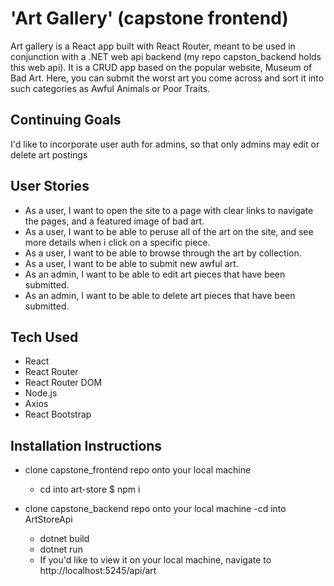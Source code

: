 # 'Art Gallery' (capstone frontend)
 Art gallery is a React app built with React Router, meant to be used in conjunction with a .NET web api backend (my repo capston_backend holds this web api). It is a CRUD app based on the popular website, Museum of Bad Art. Here, you can submit the worst art you come across and sort it into such categories as Awful Animals or Poor Traits.

## Continuing Goals
I'd like to incorporate user auth for admins, so that only admins may edit or delete art postings

## User Stories
 - As a user, I want to open the site to a page with clear links to navigate the pages, and a featured image of bad art.
 - As a user, I want to be able to peruse all of the art on the site, and see more details when i click on a specific piece.
 - As a user, I want to be able to browse through the art by collection.
 - As a user, I want to be able to submit new awful art.
 - As an admin, I want to be able to edit art pieces that have been submitted.
 - As an admin, I want to be able to delete art pieces that have been submitted.

## Tech Used
- React
- React Router
- React Router DOM
- Node.js
- Axios
- React Bootstrap

## Installation Instructions
- clone capstone_frontend repo onto your local machine
    - cd into art-store
    $ npm i

- clone capstone_backend repo onto your local machine
    -cd into ArtStoreApi
    - dotnet build
    - dotnet run
    - If you'd like to view it on your local machine, navigate to http://localhost:5245/api/art

